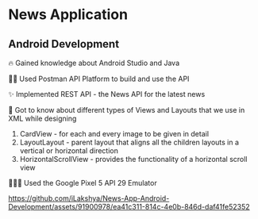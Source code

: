 # News Application
## Android Development
🔥 Gained knowledge about Android Studio and Java

💪🏻 Used Postman API Platform to build and use the API

✨ Implemented REST API - the News API for the latest news

📖 Got to know about different types of Views and Layouts that we use in XML while designing

1. CardView - for each and every image to be given in detail
2. LayoutLayout - parent layout that aligns all the children layouts in a vertical or horizontal direction
3. HorizontalScrollView - provides the functionality of a horizontal scroll view

🧑🏻‍💻 Used the Google Pixel 5 API 29 Emulator

https://github.com/iLakshya/News-App-Android-Development/assets/91900978/ea41c311-814c-4e0b-846d-daf41fe52352
